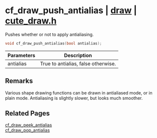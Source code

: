 # cf_draw_push_antialias | [draw](https://github.com/RandyGaul/cute_framework/blob/master/docs/draw/README.md) | [cute_draw.h](https://github.com/RandyGaul/cute_framework/blob/master/include/cute_draw.h)

Pushes whether or not to apply antialiasing.

```cpp
void cf_draw_push_antialias(bool antialias);
```

Parameters | Description
--- | ---
antialias | True to antialias, false otherwise.

## Remarks

Various shape drawing functions can be drawn in antialiased mode, or in plain mode. Antialiasing is slightly slower,
but looks much smoother.

## Related Pages

[cf_draw_peek_antialias](https://github.com/RandyGaul/cute_framework/blob/master/docs/draw/cf_draw_peek_antialias.md)  
[cf_draw_pop_antialias](https://github.com/RandyGaul/cute_framework/blob/master/docs/draw/cf_draw_pop_antialias.md)  

